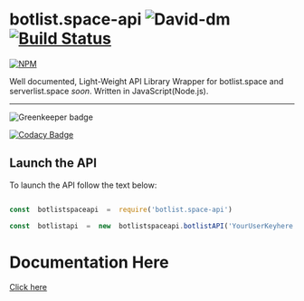#  botlist.space-api ![David-dm](https://david-dm.org/Wist9063/botlist.space-api.svg) [![Build Status](https://travis-ci.org/Wist9063/botlist.space-api.svg?branch=master)](https://travis-ci.org/Wist9063/botlist.space-api)

[![NPM](https://nodei.co/npm/botlist.space-api.png)](https://nodei.co/npm/botlist.space-api/)<br>

Well documented, Light-Weight API Library Wrapper for botlist.space and serverlist.space *soon*. Written in JavaScript(Node.js).

***

![Greenkeeper badge](https://badges.greenkeeper.io/Wist9063/botlist.space-api.svg)<br>

[![Codacy Badge](https://api.codacy.com/project/badge/Grade/a8e83487b2a349aba7501bfc156060ea)](https://www.codacy.com/app/Wist9063/botlist.space-api?utm_source=github.com&amp;utm_medium=referral&amp;utm_content=Wist9063/botlist.space-api&amp;utm_campaign=Badge_Grade)<br>

  

##  Launch the API

To launch the API follow the text below:

```js

const  botlistspaceapi  =  require('botlist.space-api')

const  botlistapi  =  new  botlistspaceapi.botlistAPI('YourUserKeyhere')

```

 # Documentation Here
 [Click here](https://docs.hexaplexsoftware.ga/botlist.space-api/botlist-documentation) 
